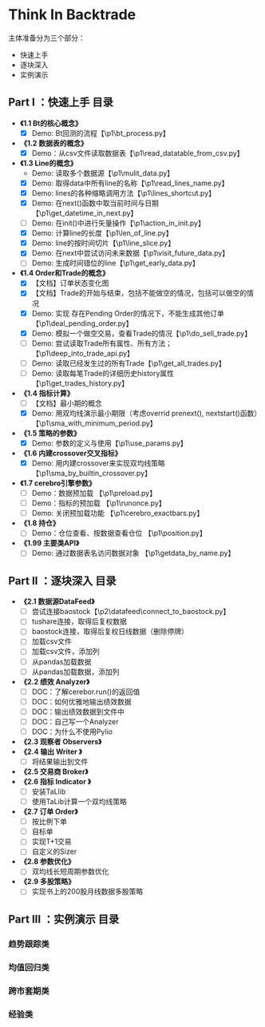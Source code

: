 # Think In Backtrade

主体准备分为三个部分：

- 快速上手
- 逐块深入
- 实例演示

## Part I ：快速上手 目录

- **《1.1 Bt的核心概念》**
    - [x] Demo: Bt回测的流程【\p1\bt_process.py】
- **《1.2 数据表的概念》**
    - [x] Demo：从csv文件读取数据表【\p1\read_datatable_from_csv.py】
- **《1.3 Line的概念》**
    - Demo: 读取多个数据源【\p1\mulit_data.py】
    - [x] Demo: 取得data中所有line的名称【\p1\read_lines_name.py】
    - [x] Demo: lines的各种缩略调用方法【\p1\lines_shortcut.py】
    - [x] Demo: 在next()函数中取当前时间与日期【\p1\get_datetime_in_next.py】
    - [ ] Demo: 在init()中进行矢量操作【\p1\action_in_init.py】
    - [x] Demo: 计算line的长度【\p1\len_of_line.py】
    - [x] Demo: line的按时间切片【\p1\line_slice.py】
    - [x] Demo: 在next中尝试访问未来数据【\p1\visit_future_data.py】
    - [ ] Demo: 生成时间错位的line【\p1\get_early_data.py】
- **《1.4 Order和Trade的概念》**
    - [x] 【文档】订单状态变化图
    - [x] 【文档】Trade的开始与结束，包括不能做空的情况，包括可以做空的情况
    - [x] Demo: 实现 存在Pending Order的情况下，不能生成其他订单【\p1\deal_pending_order.py】
    - [x] Demo: 模拟一个做空交易，查看Trade的情况【\p1\do_sell_trade.py】
    - [ ] Demo: 尝试读取Trade所有属性、所有方法；【\p1\deep_into_trade_api.py】
    - [ ] Demo: 读取已经发生过的所有Trade【\p1\get_all_trades.py】
    - [ ] Demo: 读取每笔Trade的详细历史history属性【\p1\get_trades_history.py】
- **《1.4 指标计算》**
    - [ ] 【文档】最小期的概念
    - [x] Demo: 用双均线演示最小期限（考虑overrid prenext(), nextstart()函数）【\p1\sma_with_minimum_period.py】
- **《1.5 策略的参数》**
    - [x] Demo: 参数的定义与使用【\p1\use_params.py】
- **《1.6 内建crossover交叉指标》**
    - [x] Demo: 用内建crossover来实现双均线策略【\p1\sma_by_builtin_crossover.py】
- **《1.7 cerebro引擎参数》**
    - [ ] Demo：数据预加载 【\p1\preload.py】
    - [ ] Demo：指标的预加载 【\p1\runonce.py】
    - [ ] Demo: 关闭预加载功能 【\p1\cerebro_exactbars.py】
- **《1.8 持仓》**
    - [ ] Demo：仓位查看、按数据查看仓位 【\p1\position.py】
- **《1.99 主要类API》**
    - [ ] Demo: 通过数据表名访问数据对象 【\p1\getdata_by_name.py】

## Part II ：逐块深入 目录

- **《2.1 数据源DataFeed》**
    - [ ] 尝试连接baostock【\p2\datafeed\connect_to_baostock.py】
    - [ ] tushare连接，取得后复权数据
    - [ ] baostock连接，取得后复权日线数据（删除停牌）
    - [ ] 加载csv文件
    - [ ] 加载csv文件，添加列
    - [ ] 从pandas加载数据
    - [ ] 从pandas加载数据，添加列
- **《2.2 绩效 Analyzer》**
    - [ ] DOC：了解cerebor.run()的返回值
    - [ ] DOC：如何优雅地输出绩效数据
    - [ ] DOC：输出绩效数据到文件中
    - [ ] DOC：自己写一个Analyzer
    - [ ] DOC：为什么不使用Pylio
- **《2.3 观察者 Observers》**
- **《2.4 输出 Writer 》**
    - [ ] 将结果输出到文件
- **《2.5 交易商 Broker》**
- **《2.6 指标 Indicator 》**
    - [ ] 安装TaLlib
    - [ ] 使用TaLib计算一个双均线策略
- **《2.7 订单 Order》**
    - [ ] 按比例下单
    - [ ] 目标单
    - [ ] 实现T+1交易
    - [ ] 自定义的Sizer
- **《2.8 参数优化》**
    - [ ] 双均线长短周期参数优化
- **《2.9 多股策略》**
    - [ ] 实现书上的200股月线数据多股策略

## Part III ：实例演示 目录

### 趋势跟踪类

### 均值回归类

### 跨市套期类

### 经验类
